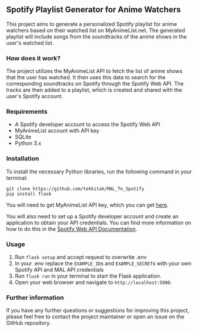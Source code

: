 ## Spotify Playlist Generator for Anime Watchers

This project aims to generate a personalized Spotify playlist for anime watchers based on their watched list on MyAnimeList.net. The generated playlist will include songs from the soundtracks of the anime shows in the user's watched list.

### How does it work?

The project utilizes the MyAnimeList API to fetch the list of anime shows that the user has watched. It then uses this data to search for the corresponding soundtracks on Spotify through the Spotify Web API. The tracks are then added to a playlist, which is created and shared with the user's Spotify account.

### Requirements

- A Spotify developer account to access the Spotify Web API
- MyAnimeList account with API key
- SQLite
- Python 3.x

### Installation

To install the necessary Python libraries, run the following command in your terminal:

```
git clone https://github.com/tekkitak/MAL_To_Spotify
pip install flask
```

You will need to get MyAnimeList API key, which you can get [here](https://myanimelist.net/apiconfig/create).

You will also need to set up a Spotify developer account and create an application to obtain your API credentials. You can find more information on how to do this in the [Spotify Web API Documentation](https://developer.spotify.com/documentation/web-api/).

### Usage

1. Run `flask setup` and accept request to overwrite .env
2. In your .env replace the `EXAMPLE_ID`s and `EXAMPLE_SECRET`s with your own Spotify API and MAL API credentials
3. Run `flusk run` in your terminal to start the Flask application.
4. Open your web browser and navigate to `http://localhost:5000`.

### Further information

If you have any further questions or suggestions for improving this project, please feel free to contact the project maintainer or open an issue on the GitHub repository.